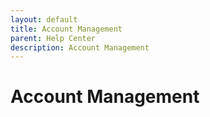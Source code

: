 ```yaml
---
layout: default
title: Account Management
parent: Help Center
description: Account Management
---
```


# Account Management
